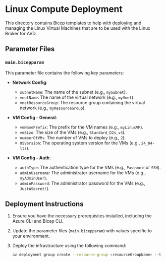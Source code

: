 # Linux Compute Deployment

This directory contains Bicep templates to help with deploying and managing the Linux Virtual Machines that are to be used with the Linux Broker for AVD.

## Parameter Files

### `main.bicepparam`

This parameter file contains the following key parameters:

- **Network Config**:
  - `subnetName`: The name of the subnet (e.g., `mySubnet`).
  - `vnetName`: The name of the virtual network (e.g., `myVnet`).
  - `vnetResourceGroup`: The resource group containing the virtual network (e.g., `myResourceGroup`).

- **VM Config - General**:
  - `vmNamePrefix`: The prefix for the VM names (e.g., `myLinuxVM`).
  - `vmSize`: The size of the VMs (e.g., `Standard_D2s_v3`).
  - `numberOfVMs`: The number of VMs to deploy (e.g., `2`).
  - `OSVersion`: The operating system version for the VMs (e.g., `24_04-lts`).

- **VM Config - Auth**:
  - `authType`: The authentication type for the VMs (e.g., `Password` or `SSH`).
  - `adminUsername`: The administrator username for the VMs (e.g., `myAdminUser`).
  - `adminPassword`: The administrator password for the VMs (e.g., `JustASecret!`).

## Deployment Instructions

1. Ensure you have the necessary prerequisites installed, including the Azure CLI and Bicep CLI.

2. Update the parameter files (`main.bicepparam`) with values specific to your environment.

3. Deploy the infrastructure using the following command:

   ```bash
   az deployment group create --resource-group <resourceGroupName> --template-file main.bicep --parameters @main.bicepparam
   ```
